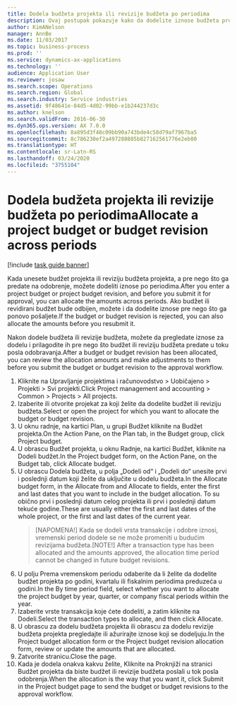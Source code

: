 ```yaml
---
title: Dodela budžeta projekta ili revizije budžeta po periodima
description: Ovaj postupak pokazuje kako da dodelite iznose budžeta projekta po periodima.
author: KimANelson
manager: AnnBe
ms.date: 11/03/2017
ms.topic: business-process
ms.prod: ''
ms.service: dynamics-ax-applications
ms.technology: ''
audience: Application User
ms.reviewer: josaw
ms.search.scope: Operations
ms.search.region: Global
ms.search.industry: Service industries
ms.assetid: 9f48641e-84d5-4d02-99bb-e1b244237d3c
ms.author: knelson
ms.search.validFrom: 2016-06-30
ms.dyn365.ops.version: AX 7.0.0
ms.openlocfilehash: 8a895d3f48c09bb90a743bde4c58d79af7967ba5
ms.sourcegitcommit: 8c786230ef2a497280885b827162561776e2eb00
ms.translationtype: HT
ms.contentlocale: sr-Latn-RS
ms.lasthandoff: 03/24/2020
ms.locfileid: "3755104"
---
```

# <a name="allocate-a-project-budget-or-budget-revision-across-periods"></a><span data-ttu-id="fe1e8-103">Dodela budžeta projekta ili revizije budžeta po periodima</span><span class="sxs-lookup"><span data-stu-id="fe1e8-103">Allocate a project budget or budget revision across periods</span></span>

[!include [task guide banner](../../includes/task-guide-banner.md)]

<span data-ttu-id="fe1e8-104">Kada unesete budžet projekta ili reviziju budžeta projekta, a pre nego što ga predate na odobrenje, možete dodeliti iznose po periodima.</span><span class="sxs-lookup"><span data-stu-id="fe1e8-104">After you enter a project budget or project budget revision, and before you submit it for approval, you can allocate the amounts across periods.</span></span> <span data-ttu-id="fe1e8-105">Ako budžet ili revidirani budžet bude odbijen, možete i da dodelite iznose pre nego što ga ponovo pošaljete.</span><span class="sxs-lookup"><span data-stu-id="fe1e8-105">If the budget or budget revision is rejected, you can also allocate the amounts before you resubmit it.</span></span> 

<span data-ttu-id="fe1e8-106">Nakon dodele budžeta ili revizije budžeta, možete da pregledate iznose za dodelu i prilagodite ih pre nego što budžet ili reviziju budžeta predate u toku posla odobravanja.</span><span class="sxs-lookup"><span data-stu-id="fe1e8-106">After a budget or budget revision has been allocated, you can review the allocation amounts and make adjustments to them before you submit the budget or budget revision to the approval workflow.</span></span> 

1. <span data-ttu-id="fe1e8-107">Kliknite na Upravljanje projektima i računovodstvo > Uobičajeno > Projekti > Svi projekti.</span><span class="sxs-lookup"><span data-stu-id="fe1e8-107">Click Project management and accounting > Common > Projects > All projects.</span></span> 
2. <span data-ttu-id="fe1e8-108">Izaberite ili otvorite projekat za koji želite da dodelite budžet ili reviziju budžeta.</span><span class="sxs-lookup"><span data-stu-id="fe1e8-108">Select or open the project for which you want to allocate the budget or budget revision.</span></span> 
3. <span data-ttu-id="fe1e8-109">U oknu radnje, na kartici Plan, u grupi Budžet kliknite na Budžet projekta.</span><span class="sxs-lookup"><span data-stu-id="fe1e8-109">On the Action Pane, on the Plan tab, in the Budget group, click Project budget.</span></span> 
4. <span data-ttu-id="fe1e8-110">U obrascu Budžet projekta, u oknu Radnje, na kartici Budžet, kliknite na Dodeli budžet.</span><span class="sxs-lookup"><span data-stu-id="fe1e8-110">In the Project budget form, on the Action Pane, on the Budget tab, click Allocate budget.</span></span> 
5. <span data-ttu-id="fe1e8-111">U obrascu Dodela budžeta, u polja „Dodeli od“ i „Dodeli do“ unesite prvi i poslednji datum koji želite da uključite u dodelu budžeta.</span><span class="sxs-lookup"><span data-stu-id="fe1e8-111">In the Allocate budget form, in the Allocate from and Allocate to fields, enter the first and last dates that you want to include in the budget allocation.</span></span> <span data-ttu-id="fe1e8-112">To su obično prvi i poslednji datum celog projekta ili prvi i poslednji datum tekuće godine.</span><span class="sxs-lookup"><span data-stu-id="fe1e8-112">These are usually either the first and last dates of the whole project, or the first and last dates of the current year.</span></span>  
   > <span data-ttu-id="fe1e8-113">[NAPOMENA!] Kada se dodeli vrsta transakcije i odobre iznosi, vremenski period dodele se ne može promeniti u budućim revizijama budžeta.</span><span class="sxs-lookup"><span data-stu-id="fe1e8-113">[NOTE!] After a transaction type has been allocated and the amounts approved, the allocation time period cannot be changed in future budget revisions.</span></span> 
6. <span data-ttu-id="fe1e8-114">U polju Prema vremenskom periodu odaberite da li želite da dodelite budžet projekta po godini, kvartalu ili fiskalnim periodima preduzeća u godini.</span><span class="sxs-lookup"><span data-stu-id="fe1e8-114">In the By time period field, select whether you want to allocate the project budget by year, quarter, or company fiscal periods within the year.</span></span>
7. <span data-ttu-id="fe1e8-115">Izaberite vrste transakcija koje ćete dodeliti, a zatim kliknite na Dodeli.</span><span class="sxs-lookup"><span data-stu-id="fe1e8-115">Select the transaction types to allocate, and then click Allocate.</span></span> 
8. <span data-ttu-id="fe1e8-116">U obrascu za dodelu budžeta projekta ili obrascu za dodelu revizije budžeta projekta pregledajte ili ažurirajte iznose koji se dodeljuju.</span><span class="sxs-lookup"><span data-stu-id="fe1e8-116">In the Project budget allocation form or the Project budget revision allocation form, review or update the amounts that are allocated.</span></span> 
9. <span data-ttu-id="fe1e8-117">Zatvorite stranicu.</span><span class="sxs-lookup"><span data-stu-id="fe1e8-117">Close the page.</span></span>
10. <span data-ttu-id="fe1e8-118">Kada je dodela onakva kakvu želite, Kliknite na Proknjiži na stranici Budžet projekta da biste budžet ili revizije budžeta poslali u tok posla odobrenja.</span><span class="sxs-lookup"><span data-stu-id="fe1e8-118">When the allocation is the way that you want it, click Submit in the Project budget page to send the budget or budget revisions to the approval workflow.</span></span>  



